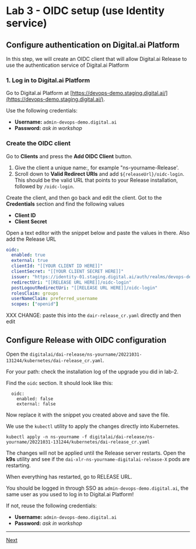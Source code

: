 
# Lab 3 - OIDC setup (use Identity service)

## Configure authentication on Digital.ai Platform

In this step, we will create an OIDC client that will allow Digital.ai Release to use the authentication service of Digital.ai Platform

### 1. Log in to Digital.ai Platform

Go to Digital.ai Platform at [https://devops-demo.staging.digital.ai/](https://devops-demo.staging.digital.ai/). 

Use the following credentials:

* **Username:** `admin-devops-demo.digital.ai`  
* **Password:** _ask in workshop_

### Create the OIDC client

Go to **Clients** and press the **Add OIDC Client** button.

1. Give the client a unique name:, for example "ns-yourname-Release'. 
2. Scroll down to **Valid Redirect URIs** and add `${releaseUrl}/oidc-login`. This should be the valid URL that points to your Release installation, followed by `/oidc-login`.

Create the client, and then go back and edit the client. Got to the **Credentials** section and find the following values
  
* **Client ID**
* **Client Secret**

Open a text editor with the snippet below and paste the values in there. Also add the Release URL 

```yaml
oidc:
  enabled: true
  external: true
  clientId: "[[YOUR CLIENT ID HERE]]"
  clientSecret: "[[YOUR CLIENT SECRET HERE]]"
  issuer: "https://identity-01.staging.digital.ai/auth/realms/devops-demo"
  redirectUri: "[[RELEASE URL HERE]]/oidc-login"
  postLogoutRedirectUri: "[[RELEASE URL HERE]]/oidc-login"
  rolesClaim: groups
  userNameClaim: preferred_username
  scopes: ["openid"]
```

XXX CHANGE: paste this into the `dair-release_cr.yaml` directly and then edit 

## Configure Release with OIDC configuration

Open the `digitalai/dai-release/ns-yourname/20221031-131244/kubernetes/dai-release_cr.yaml`. 

For your path: check the installation log of the upgrade you did in lab-2.

Find the `oidc` section. It should look like this:

```text
  oidc:
    enabled: false
    external: false
```

Now replace it with the snippet you created above and save the file. 

We use the `kubectl` utility to apply the changes directly into Kubernetes. 

```shell
kubectl apply -n ns-yourname -f digitalai/dai-release/ns-yourname/20221031-131244/kubernetes/dai-release_cr.yaml
```

The changes will not be applied until the Release server restarts. Open the **k9s** utility and see if the `dai-xlr-ns-yourname-digitalai-release-X` pods are restarting. 

When everything has restarted, go to RELEASE URL.

You should be logged in through SSO as `admin-devops-demo.digital.ai`, the same user as you used to log in to Digital.ai Platform!

If not, reuse the following credentials:

* **Username:** `admin-devops-demo.digital.ai`
* **Password:** _ask in workshop_

---

[Next](../part-1/lab-4-clean-release.md)
